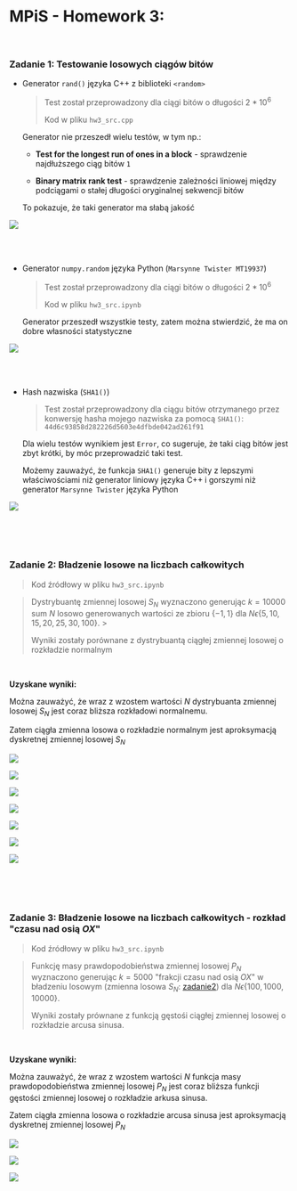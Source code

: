 <script type="text/javascript"
  src="https://cdnjs.cloudflare.com/ajax/libs/mathjax/2.7.0/MathJax.js?config=TeX-AMS_CHTML">
</script>
<script type="text/x-mathjax-config">
  MathJax.Hub.Config({
    tex2jax: {
      inlineMath: [['$','$'], ['\\(','\\)']],
      processEscapes: true},
      jax: ["input/TeX","input/MathML","input/AsciiMath","output/CommonHTML"],
      extensions: ["tex2jax.js","mml2jax.js","asciimath2jax.js","MathMenu.js","MathZoom.js","AssistiveMML.js", "[Contrib]/a11y/accessibility-menu.js"],
      TeX: {
      extensions: ["AMSmath.js","AMSsymbols.js","noErrors.js","noUndefined.js"],
      equationNumbers: {
      autoNumber: "AMS"
      }
    }
  });
</script>

# MPiS - Homework 3:

<br />

### Zadanie 1: Testowanie losowych ciągów bitów

* Generator `rand()` języka C++ z biblioteki `<random>`

    > Test został przeprowadzony dla ciągi bitów o długości $2 * 10^6$
    >
    > Kod w pliku `hw3_src.cpp`

    Generator nie przeszedł wielu testów, w tym np.:

    * **Test for the longest run of ones in a block** - sprawdzenie najdłuższego ciąg bitów `1`

    * **Binary matrix rank test** - sprawdzenie zależności liniowej między podciągami o stałej długości oryginalnej sekwencji bitów

    To pokazuje, że taki generator ma słabą jakość

![](images/ex1/cpp.png)

<br />
<br />

* Generator `numpy.random` języka Python (`Marsynne Twister MT19937`)

    > Test został przeprowadzony dla ciągi bitów o długości $2 * 10^6$
    >
    > Kod w pliku `hw3_src.ipynb`

    Generator przeszedł wszystkie testy, zatem można stwierdzić, że ma on dobre własności statystyczne

![](images/ex1/python.png)

<br />
<br />

* Hash nazwiska (`SHA1()`)

    > Test został przeprowadzony dla ciągu bitów otrzymanego przez konwersję hasha mojego nazwiska za pomocą `SHA1()`: `44d6c93858d282226d5603e4dfbde042ad261f91`

    Dla wielu testów wynikiem jest `Error`, co sugeruje, że taki ciąg bitów jest zbyt krótki, by móc przeprowadzić taki test.

    Możemy zauważyć, że funkcja `SHA1()` generuje bity z lepszymi właściwościami niż generator liniowy języka C++ i gorszymi niż generator `Marsynne Twister` języka Python

![](images/ex1/last_name_sha1.png)

<br/>
<br/>
<br/>

<a id="zad2"></a>
### Zadanie 2: Bładzenie losowe na liczbach całkowitych

> Kod źródłowy w pliku `hw3_src.ipynb`

> Dystrybuantę zmiennej losowej $S_N$ wyznaczono generując $k = 10000$ sum $N$ losowo generowanych wartości ze zbioru $\{-1, 1\}$ dla $N \epsilon \{5, 10, 15, 20, 25, 30, 100\}$. >
> 
> Wyniki zostały porównane z dystrybuantą ciągłej zmiennej losowej o rozkładzie normalnym

<br />

**Uzyskane wyniki:**

Można zauważyć, że wraz z wzostem wartości $N$ dystrybuanta zmiennej losowej $S_N$ jest coraz bliższa rozkładowi normalnemu.

Zatem ciągła zmienna losowa o rozkładzie normalnym jest aproksymacją dyskretnej zmiennej losowej $S_N$

![](images/ex2/s5_cdf.png)

![](images/ex2/s10_cdf.png)

![](images/ex2/s15_cdf.png)

![](images/ex2/s20_cdf.png)

![](images/ex2/s25_cdf.png)

![](images/ex2/s30_cdf.png)

![](images/ex2/s100_cdf.png)

<br />
<br />
<br />

### Zadanie 3: Bładzenie losowe na liczbach całkowitych - rozkład "czasu nad osią $OX$"

> Kod źródłowy w pliku `hw3_src.ipynb`

> Funkcję masy prawdopodobieństwa zmiennej losowej $P_N$ wyznaczono generując $k = 5000$ "frakcji czasu nad osią $OX$" w bładzeniu losowym (zmienna losowa $S_N$: [zadanie2](#zad2)) dla $N \epsilon \{100, 1000, 10000\}$. 
>
> Wyniki zostały prównane z funkcją gęstośi ciągłej zmiennej losowej o rozkładzie arcusa sinusa.

<br />

**Uzyskane wyniki:**

Można zauważyć, że wraz z wzostem wartości $N$ funkcja masy prawdopodobieństwa zmiennej losowej $P_N$ jest coraz bliższa funkcji gęstości zmiennej losowej o rozkładzie arkusa sinusa.

Zatem ciągła zmienna losowa o rozkładzie arcusa sinusa jest aproksymacją dyskretnej zmiennej losowej $P_N$

![](images/ex3/p100_pdf.png)

![](images/ex3/p1000_pdf.png)

![](images/ex3/p10000_pdf.png)

